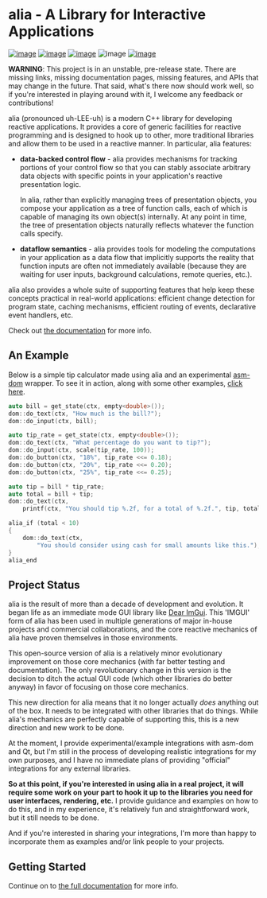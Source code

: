alia - A Library for Interactive Applications
=============================================

<div class="hide-when-deployed">

[![image](https://img.shields.io/travis/tmadden/alia/master.svg?style=flat&logo=travis-ci&logoColor=white)](https://travis-ci.org/tmadden/alia/branches)
[![image](https://img.shields.io/appveyor/ci/tmadden/alia/master.svg?style=flat&logo=appveyor&logoColor=white)](https://ci.appveyor.com/project/tmadden/alia/branch/master)
[![image](https://img.shields.io/codecov/c/github/tmadden/alia/master.svg?style=flat&logo=codecov&logoColor=white)](https://codecov.io/gh/tmadden/alia/branch/master)
![image](https://img.shields.io/badge/C++-14-green.svg?style=flat&logo=c%2B%2B)
[![image](https://img.shields.io/badge/stability-unstable-yellow.svg?style=flat)](https://github.com/orangemug/stability-badges#unstable)

</div>

**WARNING**: This project is in an unstable, pre-release state. There
are missing links, missing documentation pages, missing features, and
APIs that may change in the future. That said, what's there now should
work well, so if you're interested in playing around with it, I welcome
any feedback or contributions!

alia (pronounced uh-LEE-uh) is a modern C++ library for developing reactive
applications. It provides a core of generic facilities for reactive programming
and is designed to hook up to other, more traditional libraries and allow them
to be used in a reactive manner. In particular, alia features:

* **data-backed control flow** - alia provides mechanisms for tracking portions
  of your control flow so that you can stably associate arbitrary data objects
  with specific points in your application's reactive presentation logic.

  In alia, rather than explicitly managing trees of presentation objects, you
  compose your application as a tree of function calls, each of which is capable
  of managing its own object(s) internally. At any point in time, the tree of
  presentation objects naturally reflects whatever the function calls specify.

* **dataflow semantics** - alia provides tools for modeling the computations in
  your application as a data flow that implicitly supports the reality that
  function inputs are often not immediately available (because they are waiting
  for user inputs, background calculations, remote queries, etc.).

alia also provides a whole suite of supporting features that help keep these
concepts practical in real-world applications: efficient change detection for
program state, caching mechanisms, efficient routing of events, declarative
event handlers, etc.

<div class="hide-when-deployed">

Check out [the documentation](https://tmadden.github.io/alia) for more info.

</div>

An Example
----------

Below is a simple tip calculator made using alia and an experimental
[asm-dom](https://github.com/mbasso/asm-dom) wrapper. To see it in action, along
with some other examples, <a target="_self"
href="https://tmadden.github.io/alia/#/assorted-examples?id=tip-calculator">
click here</a>.

```cpp
auto bill = get_state(ctx, empty<double>());
dom::do_text(ctx, "How much is the bill?");
dom::do_input(ctx, bill);

auto tip_rate = get_state(ctx, empty<double>());
dom::do_text(ctx, "What percentage do you want to tip?");
dom::do_input(ctx, scale(tip_rate, 100));
dom::do_button(ctx, "18%", tip_rate <<= 0.18);
dom::do_button(ctx, "20%", tip_rate <<= 0.20);
dom::do_button(ctx, "25%", tip_rate <<= 0.25);

auto tip = bill * tip_rate;
auto total = bill + tip;
dom::do_text(ctx,
    printf(ctx, "You should tip %.2f, for a total of %.2f.", tip, total));

alia_if (total < 10)
{
    dom::do_text(ctx,
        "You should consider using cash for small amounts like this.");
}
alia_end
```

Project Status
--------------

alia is the result of more than a decade of development and evolution. It began
life as an immediate mode GUI library like [Dear
ImGui](https://github.com/ocornut/imgui). This 'IMGUI' form of alia has been
used in multiple generations of major in-house projects and commercial
collaborations, and the core reactive mechanics of alia have proven themselves
in those environments.

This open-source version of alia is a relatively minor evolutionary improvement
on those core mechanics (with far better testing and documentation). The only
revolutionary change in this version is the decision to ditch the actual GUI
code (which other libraries do better anyway) in favor of focusing on those core
mechanics.

This new direction for alia means that it no longer actually *does* anything out
of the box. It needs to be integrated with other libraries that do things. While
alia's mechanics are perfectly capable of supporting this, this is a new
direction and new work to be done.

At the moment, I provide experimental/example integrations with asm-dom and Qt,
but I'm still in the process of developing realistic integrations for my own
purposes, and I have no immediate plans of providing "official" integrations for
any external libraries.

**So at this point, if you're interested in using alia in a real project, it
will require some work on your part to hook it up to the libraries you need for
user interfaces, rendering, etc.** I provide guidance and examples on how to do
this, and in my experience, it's relatively fun and straightforward work, but it
still needs to be done.

And if you're interested in sharing your integrations, I'm more than happy to
incorporate them as examples and/or link people to your projects.

Getting Started
---------------

Continue on to <a target="_self"
href="https://tmadden.github.io/alia/#/reactive-hello">the full
documentation</a> for more info.

